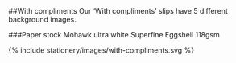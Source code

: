 <section id="stationery-page-with-compliments">
</section>
##With compliments
Our ‘With compliments’ slips have 5 different background images.

###Paper stock
Mohawk ultra white Superfine Eggshell 118gsm

{% include stationery/images/with-compliments.svg %}